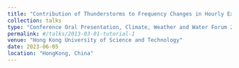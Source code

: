 ```yaml
---
title: "Contribution of Thunderstorms to Frequency Changes in Hourly Extreme Precipitation Over China"
collection: talks
type: "Conference Oral Presentation, Climate, Weather and Water Forum 2023"
permalink: #/talks/2013-03-01-tutorial-1
venue: "Hong Kong University of Science and Technology"
date: 2023-06-05
location: "HongKong, China"
---
```


